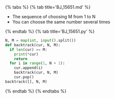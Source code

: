 {% tabs %}
{% tab title='BJ_15651.md' %}

* The sequence of choosing M from 1 to N
* You can choose the same number several times

{% endtab %}
{% tab title='BJ_15651.py' %}

```py
N, M = map(int, input().split())
def backtrack(cur, N, M):
  if len(cur) == M:
    print(*cur)
    return
  for i in range(1, N + 1):
    cur.append(i)
    backtrack(cur, N, M)
    cur.pop()
backtrack([], N, M)
```

{% endtab %}
{% endtabs %}